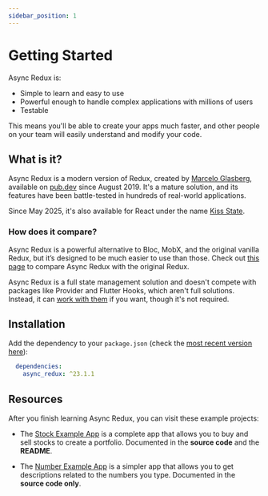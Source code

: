 ```yaml
---
sidebar_position: 1
---
```


# Getting Started

Async Redux is:

* Simple to learn and easy to use
* Powerful enough to handle complex applications with millions of users
* Testable

This means you'll be able to create your apps much faster,
and other people on your team will easily understand and modify your code.

## What is it?

Async Redux is a modern version of Redux, created
by [Marcelo Glasberg](https://github.com/marcglasberg), available
on [pub.dev](https://pub.dev/packages/async_redux) since August 2019.
It's a mature solution, and its features have been battle-tested in hundreds of real-world
applications.

Since May 2025, it's also available for React under the name [Kiss State](https://www.npmjs.com/package/kiss-for-react).

### How does it compare?

Async Redux is a powerful alternative to Bloc, MobX, and the original vanilla Redux, but it’s
designed to be much easier to use than those. Check out [this page](./miscellaneous/comparisons) to
compare Async Redux with the original Redux.

Async Redux is a full state management solution and doesn't compete with packages like Provider and
Flutter Hooks, which aren't full solutions. Instead, it
can [work with them](./category/other-packages) if you want, though it's not required.

## Installation

Add the dependency to your `package.json` (check
the [most recent version here](https://pub.dev/packages/async_redux)):

```yaml
  dependencies:
    async_redux: ^23.1.1
```

## Resources

After you finish learning Async Redux, you can visit these example projects:

* The
  [Stock Example App](https://github.com/marcglasberg/SameAppDifferentTech/blob/main/MobileAppFlutterRedux/README.md)
  is a complete app that allows you to buy and sell stocks to create a portfolio.
  Documented in the **source code** and the **README**.

* The [Number Example App](https://github.com/marcglasberg/redux_app_example) is a simpler app
  that allows you to get descriptions related to the numbers you type.
  Documented in the **source code only**.

